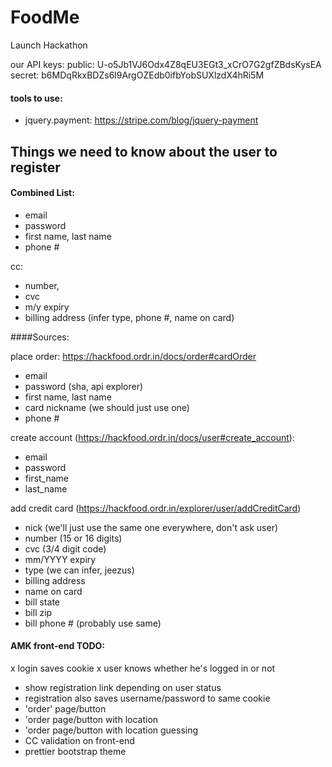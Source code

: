 FoodMe
======

Launch Hackathon


our API keys:
public: U-o5Jb1VJ6Odx4Z8qEU3EGt3_xCrO7G2gfZBdsKysEA
secret: b6MDqRkxBDZs6l9ArgOZEdb0ifbYobSUXlzdX4hRi5M


#### tools to use:
- jquery.payment: https://stripe.com/blog/jquery-payment


Things we need to know about the user to register
-------------------------------------------------
#### Combined List:
- email
- password
- first name, last name
- phone #

cc:
- number,
- cvc
- m/y expiry
- billing address
(infer type, phone #, name on card)

####Sources:

place order: https://hackfood.ordr.in/docs/order#cardOrder
- email
- password (sha, api explorer)
- first name, last name
- card nickname (we should just use one)
- phone #

create account (https://hackfood.ordr.in/docs/user#create_account):
- email
- password
- first_name
- last_name

add credit card (https://hackfood.ordr.in/explorer/user/addCreditCard)
- nick (we'll just use the same one everywhere, don't ask user)
- number (15 or 16 digits)
- cvc (3/4 digit code)
- mm/YYYY expiry
- type (we can infer, jeezus)
- billing address
- name on card
- bill state
- bill zip
- bill phone # (probably use same)


#### AMK front-end TODO:
x login saves cookie
x user knows whether he's logged in or not
- show registration link depending on user status
- registration also saves username/password to same cookie
- 'order' page/button
- 'order page/button with location
- 'order page/button with location guessing
- CC validation on front-end
- prettier bootstrap theme
